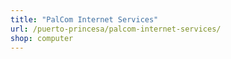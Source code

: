 ```yaml
---
title: "PalCom Internet Services"
url: /puerto-princesa/palcom-internet-services/
shop: computer
---
```

